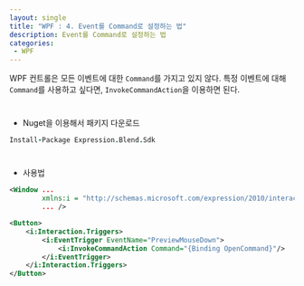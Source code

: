 ```yaml
---
layout: single
title: "WPF : 4. Event를 Command로 설정하는 법"
description: Event를 Command로 설정하는 법
categories:
 - WPF
---
```


WPF 컨트롤은 모든 이벤트에 대한 `Command`를 가지고 있지 않다. 특정 이벤트에 대해 `Command`를 사용하고 싶다면, `InvokeCommandAction`을 이용하면 된다.

<div style="line-height : 0.8">
<br/>
</div>

- Nuget을 이용해서 패키지 다운로드

```coffeescript
Install-Package Expression.Blend.Sdk
```

<div style="line-height : 0.8">
<br/>
</div>

- 사용법

```xml
<Window ...
        xmlns:i = "http://schemas.microsoft.com/expression/2010/interactivity" 
        ... />   

<Button>
	<i:Interaction.Triggers>
    	<i:EventTrigger EventName="PreviewMouseDown">
        	<i:InvokeCommandAction Command="{Binding OpenCommand}"/>
    	</i:EventTrigger>
	</i:Interaction.Triggers>
</Button>
```